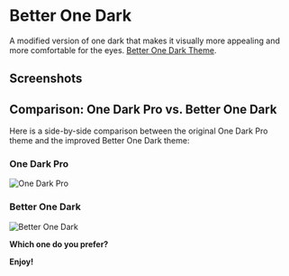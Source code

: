 # Better One Dark

A modified version of one dark that makes it visually more appealing and more comfortable for the eyes. [Better One Dark Theme]().

## Screenshots

## Comparison: One Dark Pro vs. Better One Dark

Here is a side-by-side comparison between the original One Dark Pro theme and the improved Better One Dark theme:

### One Dark Pro
![One Dark Pro](./screenshots/one-dark-pro.png)

### Better One Dark
![Better One Dark](./screenshots/better-one-dark.png)

**Which one do you prefer?**

**Enjoy!**